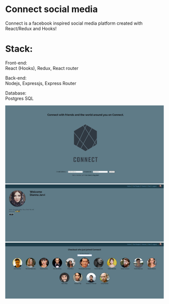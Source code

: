 # Connect social media

Connect is a facebook inspired social media platform created with React/Redux and Hooks!

# Stack:
Front-end:<br />
React (Hooks), Redux, React router<br />

Back-end:<br />
Nodejs, Expressjs, Express Router<br />

Database:<br />
Postgres SQL<br />

![Main page](https://github.com/Majidsp/social-network/blob/majid/connect-preview-1.jpg) 
![Main page](https://github.com/Majidsp/social-network/blob/majid/connect-preview-2.jpg)
![Main page](https://github.com/Majidsp/social-network/blob/majid/connect-preview-3.jpg)
